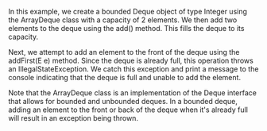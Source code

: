 In this example, we create a bounded Deque object of type Integer using the ArrayDeque class with a capacity of 2 elements. We then add two elements to the deque using the add() method. This fills the deque to its capacity.

Next, we attempt to add an element to the front of the deque using the addFirst(E e) method. Since the deque is already full, this operation throws an IllegalStateException. We catch this exception and print a message to the console indicating that the deque is full and unable to add the element.

Note that the ArrayDeque class is an implementation of the Deque interface that allows for bounded and unbounded deques. In a bounded deque, adding an element to the front or back of the deque when it's already full will result in an exception being thrown.